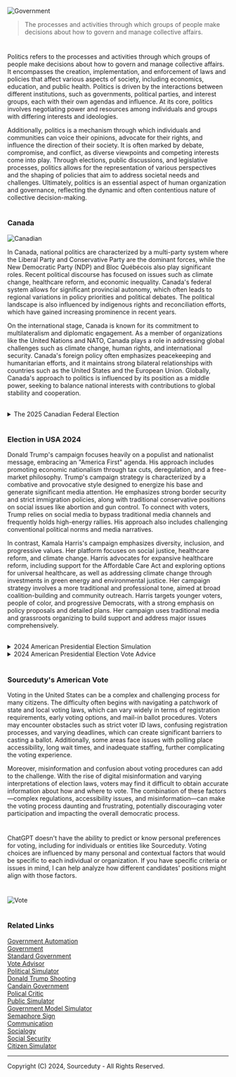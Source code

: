 ![Government](https://github.com/user-attachments/assets/ba566e24-62d6-4ede-909a-69e37169b162)

> The processes and activities through which groups of people make decisions about how to govern and manage collective affairs.

#

Politics refers to the processes and activities through which groups of people make decisions about how to govern and manage collective affairs. It encompasses the creation, implementation, and enforcement of laws and policies that affect various aspects of society, including economics, education, and public health. Politics is driven by the interactions between different institutions, such as governments, political parties, and interest groups, each with their own agendas and influence. At its core, politics involves negotiating power and resources among individuals and groups with differing interests and ideologies.

Additionally, politics is a mechanism through which individuals and communities can voice their opinions, advocate for their rights, and influence the direction of their society. It is often marked by debate, compromise, and conflict, as diverse viewpoints and competing interests come into play. Through elections, public discussions, and legislative processes, politics allows for the representation of various perspectives and the shaping of policies that aim to address societal needs and challenges. Ultimately, politics is an essential aspect of human organization and governance, reflecting the dynamic and often contentious nature of collective decision-making.

#
### Canada

![Canadian](https://github.com/user-attachments/assets/17f50db8-4cd9-4501-b969-32141b827349)

In Canada, national politics are characterized by a multi-party system where the Liberal Party and Conservative Party are the dominant forces, while the New Democratic Party (NDP) and Bloc Québécois also play significant roles. Recent political discourse has focused on issues such as climate change, healthcare reform, and economic inequality. Canada's federal system allows for significant provincial autonomy, which often leads to regional variations in policy priorities and political debates. The political landscape is also influenced by indigenous rights and reconciliation efforts, which have gained increasing prominence in recent years.

On the international stage, Canada is known for its commitment to multilateralism and diplomatic engagement. As a member of organizations like the United Nations and NATO, Canada plays a role in addressing global challenges such as climate change, human rights, and international security. Canada's foreign policy often emphasizes peacekeeping and humanitarian efforts, and it maintains strong bilateral relationships with countries such as the United States and the European Union. Globally, Canada's approach to politics is influenced by its position as a middle power, seeking to balance national interests with contributions to global stability and cooperation.

<br>

<details><summary>The 2025 Canadian Federal Election</summary>
<br>

The 2025 Canadian federal election is shaping up to be a pivotal moment in the country's political landscape, with key issues at the forefront of the debate. As you consider how to advise a vote, here are some factors to take into account based on the main political parties and their likely platforms:

1. **Liberal Party**
   - **Climate Change:** The Liberal Party is expected to continue its focus on combating climate change, likely proposing policies aimed at reducing carbon emissions, transitioning to renewable energy, and possibly introducing new environmental regulations.
   - **Healthcare:** Expect continued support for strengthening the public healthcare system, possibly through increased funding and efforts to reduce wait times, especially in light of the pressures from the COVID-19 pandemic.
   - **Economic Inequality:** The Liberals might propose further tax reforms aimed at reducing income inequality, including possible changes to corporate taxes or new benefits for lower-income Canadians.
   - **Indigenous Rights:** Reconciliation with Indigenous communities will likely remain a key priority, with continued emphasis on implementing the recommendations of the Truth and Reconciliation Commission and addressing issues like clean drinking water in Indigenous communities.

2. **Conservative Party**
   - **Economic Growth:** The Conservative Party will likely focus on policies to stimulate economic growth, such as tax cuts for businesses and individuals, and reducing government regulation to encourage investment and job creation.
   - **Healthcare:** The Conservatives might propose reforms to improve efficiency in the healthcare system, potentially advocating for private sector involvement to reduce strain on the public system.
   - **Energy Sector:** With an emphasis on supporting Canada's energy industry, especially oil and gas, the Conservatives are likely to push back against what they see as overregulation, arguing for policies that support resource development while balancing environmental concerns.
   - **National Unity:** Expect a strong focus on national unity, addressing regional concerns, particularly in Western Canada, where there has been growing frustration with federal policies perceived as detrimental to the energy sector.

3. **New Democratic Party (NDP)**
   - **Social Justice:** The NDP will likely advocate for comprehensive social programs, including expanded healthcare coverage, such as pharmacare and dental care, and a focus on affordable housing.
   - **Climate Action:** Expect the NDP to push for even more aggressive climate action than the Liberals, including stronger targets for emissions reductions and significant investments in green infrastructure.
   - **Income Inequality:** The NDP will probably propose more radical measures to address income inequality, including higher taxes on the wealthy and increased support for lower-income Canadians through social programs.
   - **Indigenous Rights:** The NDP is expected to emphasize Indigenous rights and reconciliation, with a strong focus on implementing all recommendations of the Truth and Reconciliation Commission and addressing systemic inequalities faced by Indigenous communities.

4. **Bloc Québécois**
   - **Quebec Sovereignty:** The Bloc will continue to advocate for the interests of Quebec, including pushing for greater provincial autonomy and defending Quebec's unique language and culture.
   - **Climate Change:** The Bloc is likely to support strong climate policies, with a focus on ensuring that Quebec benefits from green investments and that federal policies respect provincial jurisdiction.
   - **Social Programs:** Expect the Bloc to support robust social programs, aligned with the party's general advocacy for policies that reflect Quebec's social-democratic values.

### Strategic Considerations
- **Regional Dynamics:** Your advice should consider regional political dynamics. For example, if focusing on Western Canada, the Conservative Party's stance on energy might be particularly relevant. In Quebec, the Bloc Québécois' emphasis on sovereignty and cultural preservation might resonate more.
- **Indigenous Rights:** Given the growing prominence of Indigenous issues, candidates' stances on reconciliation and Indigenous rights are likely to be critical for many voters.
- **Economic Concerns:** Economic policy, particularly around inflation, housing affordability, and job creation, will be a significant factor for voters across the country.

### Conclusion
Your advice on how to vote in the 2025 Canadian election should depend on the voter's priorities:
- If climate change and social justice are key, the **NDP** or **Liberal Party** might be the best fit.
- For those prioritizing economic growth and national unity, especially in resource-dependent regions, the **Conservative Party** might be more appealing.
- In Quebec, voters concerned with provincial autonomy and Quebec sovereignty may prefer the **Bloc Québécois**.

Consider these factors when advising a vote, keeping in mind that the political landscape may evolve as the election approaches.

<br>
</details>


#
### Election in USA 2024

Donald Trump's campaign focuses heavily on a populist and nationalist message, embracing an "America First" agenda. His approach includes promoting economic nationalism through tax cuts, deregulation, and a free-market philosophy. Trump's campaign strategy is characterized by a combative and provocative style designed to energize his base and generate significant media attention. He emphasizes strong border security and strict immigration policies, along with traditional conservative positions on social issues like abortion and gun control. To connect with voters, Trump relies on social media to bypass traditional media channels and frequently holds high-energy rallies. His approach also includes challenging conventional political norms and media narratives.

In contrast, Kamala Harris's campaign emphasizes diversity, inclusion, and progressive values. Her platform focuses on social justice, healthcare reform, and climate change. Harris advocates for expansive healthcare reform, including support for the Affordable Care Act and exploring options for universal healthcare, as well as addressing climate change through investments in green energy and environmental justice. Her campaign strategy involves a more traditional and professional tone, aimed at broad coalition-building and community outreach. Harris targets younger voters, people of color, and progressive Democrats, with a strong emphasis on policy proposals and detailed plans. Her campaign uses traditional media and grassroots organizing to build support and address major issues comprehensively.

<br>

<details><summary>2024 American Presidential Election Simulation</summary>
<br>

Candidates:

Democratic Party:

  - Candidate: Vice President Kamala Harris
  - Running Mate: Secretary Pete Buttigieg

Republican Party:

  - Candidate: Former President Donald Trump
  - Running Mate: Governor Ron DeSantis

Libertarian Party:

  - Candidate: Jo Jorgensen
  - Running Mate: Spike Cohen

Green Party:

  - Candidate: Cornel West
  - Running Mate: Angela Walker

Independent:

  - Candidate: Robert F. Kennedy Jr.
  - Running Mate: Tulsi Gabbard

Key Issues:

1. Economy: Recovery from inflation, economic inequality, and job creation.

2. Healthcare: Debate over the future of Medicare and ACA expansion.

3. Climate Change: Strong climate action vs. energy independence.

4. Social Issues: Reproductive rights, gun control, and civil rights.

5. Foreign Policy: Focus on maintaining alliances, handling China and Russia.

6. Immigration: Balancing security with pathways to citizenship and immigration reform.

Campaign Strategies:

Democrats:
  
  - Harris campaigns on continuing Biden's policies with a stronger focus on civil rights and climate action.
  - Target urban and suburban voters, minority communities, and women.
  - Mobilize young voters with a progressive agenda.

Republicans:

  - Trump emphasizes economic revival, border security, and law and order.
  - Appeal to rural voters, working-class, and conservative-leaning suburbs.
  - Strengthen base in key battleground states.

Libertarians:

  - Promote a platform of reduced government interference, personal freedom, and deregulation.
  - Target voters dissatisfied with the major parties, especially in libertarian-leaning states.

Green Party:

  - Advocate for environmental justice, anti-corporate policies, and a strong social safety net.
  - Focus on progressive and environmentally conscious voters.

Independent (RFK Jr.):

  - Position as a moderate alternative

<br>
</details>
<details><summary>2024 American Presidential Election Vote Advice</summary>
<br>

In considering how to vote between Donald Trump and Kamala Harris, it's important to reflect on which candidate's platform aligns more closely with your values and the issues you prioritize. Here’s a brief comparison based on the key themes of their campaigns:

Economic Policy:

Donald Trump: Advocates for economic nationalism, tax cuts, deregulation, and a free-market approach. His policies favor businesses and aim to reduce government intervention in the economy.

Kamala Harris: Supports healthcare reform, climate change initiatives, and investments in green energy, with a focus on social justice and economic equality. Her policies may involve increased government spending and regulation to achieve these goals.

Social Issues:
   
Donald Trump: Takes a traditional conservative stance on social issues, opposing abortion and advocating for gun rights. His strict immigration policies and focus on border security are central to his platform.

Kamala Harris: Emphasizes diversity, inclusion, and progressive values. She supports abortion rights, gun control measures, and policies aimed at advancing social justice and racial equality.

Governance and Style:
   
Donald Trump: Known for his combative style, Trump challenges conventional political norms and uses social media to engage directly with his base. His approach is more populist, often stirring controversy to energize supporters.

Kamala Harris: Favors a more traditional, professional approach to governance, focusing on coalition-building and detailed policy proposals. Her campaign is geared towards broad outreach, particularly to younger and diverse voters.

Climate and Environment:

Donald Trump: Has generally prioritized economic growth over environmental regulations, with skepticism toward extensive climate change policies.

Kamala Harris: Places a strong emphasis on addressing climate change, with plans for green energy investments and environmental justice initiatives.

Healthcare:

Donald Trump: Supports a free-market approach to healthcare, aiming to reduce government involvement and promote competition.
Kamala Harris: Advocates for strengthening and expanding healthcare access, including support for the Affordable Care Act and exploring universal healthcare options.

Conclusion:

Vote for Donald Trump if you prioritize economic nationalism, deregulation, strong border security, traditional conservative social values, and prefer a candidate who challenges political norms.
Vote for Kamala Harris if you value diversity, progressive social policies, healthcare reform, environmental protection, and prefer a candidate focused on coalition-building and policy detail.
Your decision should reflect which candidate's vision aligns most closely with your own priorities and values.

<br>
</details>

#
### Sourceduty's American Vote

Voting in the United States can be a complex and challenging process for many citizens. The difficulty often begins with navigating a patchwork of state and local voting laws, which can vary widely in terms of registration requirements, early voting options, and mail-in ballot procedures. Voters may encounter obstacles such as strict voter ID laws, confusing registration processes, and varying deadlines, which can create significant barriers to casting a ballot. Additionally, some areas face issues with polling place accessibility, long wait times, and inadequate staffing, further complicating the voting experience.

Moreover, misinformation and confusion about voting procedures can add to the challenge. With the rise of digital misinformation and varying interpretations of election laws, voters may find it difficult to obtain accurate information about how and where to vote. The combination of these factors—complex regulations, accessibility issues, and misinformation—can make the voting process daunting and frustrating, potentially discouraging voter participation and impacting the overall democratic process.

#

ChatGPT doesn't have the ability to predict or know personal preferences for voting, including for individuals or entities like Sourceduty. Voting choices are influenced by many personal and contextual factors that would be specific to each individual or organization. If you have specific criteria or issues in mind, I can help analyze how different candidates' positions might align with those factors.

#

![Vote](https://github.com/user-attachments/assets/bb7b2ed3-739a-4bdd-b2ef-abe8cf294af8)

#
### Related Links

[Government Automation](https://github.com/sourceduty/Government_Automation)
<br>
[Government](https://github.com/sourceduty/Government)
<br>
[Standard Government](https://github.com/sourceduty/Standard_Government)
<br>
[Vote Advisor](https://github.com/sourceduty/Vote_Advisor)
<br>
[Political Simulator](https://chat.openai.com/g/g-4GT3x5ITg-political-simulator)
<br>
[Donald Trump Shooting](https://github.com/sourceduty/Donald_Trump_Shooting)
<br>
[Candain Government](https://chatgpt.com/g/g-578CEKmsA-canadian-government)
<br>
[Polical Critic](https://chatgpt.com/g/g-TTm1fsq1v-political-critic)
<br>
[Public Simulator](https://chatgpt.com/g/g-HJp62OrcF-public-simulator)
<br>
[Government Model Simulator](https://chatgpt.com/g/g-8JwnHHEgc-government-model-simulator)
<br>
[Semaphore Sign](https://github.com/sourceduty/Semaphore_Sign)
<br>
[Communication](https://github.com/sourceduty/Communication)
<br>
[Socialogy](https://github.com/sourceduty/Sociology)
<br>
[Social Security](https://github.com/sourceduty/Social_Security)
<br>
[Citizen Simulator](https://github.com/sourceduty/Citizen_Simulator)

***
Copyright (C) 2024, Sourceduty - All Rights Reserved.
